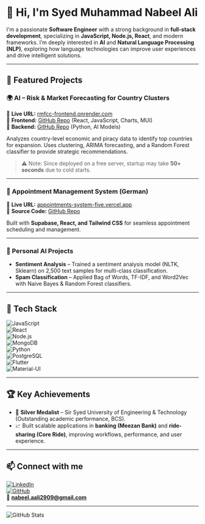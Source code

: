 # 👋 Hi, I'm Syed Muhammad Nabeel Ali  

I'm a passionate **Software Engineer** with a strong background in **full-stack development**, specializing in **JavaScript, Node.js, React**, and modern frameworks. I’m deeply interested in **AI** and **Natural Language Processing (NLP)**, exploring how language technologies can improve user experiences and drive intelligent solutions.  

---

## 🚀 Featured Projects  

### 🌍 AI – Risk & Market Forecasting for Country Clusters  
🔗 **Live URL:** [rmfcc-frontend.onrender.com](https://rmfcc-frontend.onrender.com)  
📂 **Frontend:** [GitHub Repo](https://github.com/SyedNabeelAli12/RMFCC-Frontend) (React, JavaScript, Charts, MUI)  
📂 **Backend:** [GitHub Repo](https://github.com/SyedNabeelAli12/RMFCC_Service) (Python, AI Models)  

Analyzes country-level economic and piracy data to identify top countries for expansion. Uses clustering, ARIMA forecasting, and a Random Forest classifier to provide strategic recommendations.  

> ⚠️ Note: Since deployed on a free server, startup may take **50+ seconds** due to cold starts.  

---

### 📅 Appointment Management System (German)  
🔗 **Live URL:** [appointments-system-five.vercel.app](https://appointments-system-five.vercel.app/)  
📂 **Source Code:** [GitHub Repo](https://github.com/SyedNabeelAli12/appointments_system)  

Built with **Supabase, React, and Tailwind CSS** for seamless appointment scheduling and management.  

---

### 🤖 Personal AI Projects  
- **Sentiment Analysis** – Trained a sentiment analysis model (NLTK, Sklearn) on 2,500 text samples for multi-class classification.  
- **Spam Classification** – Applied Bag of Words, TF-IDF, and Word2Vec with Naive Bayes & Random Forest classifiers.  

---

## 🧰 Tech Stack  

![JavaScript](https://img.shields.io/badge/-JavaScript-black?style=flat-square&logo=javascript)  
![React](https://img.shields.io/badge/-React-black?style=flat-square&logo=react)  
![Node.js](https://img.shields.io/badge/-Node.js-black?style=flat-square&logo=node.js)  
![MongoDB](https://img.shields.io/badge/-MongoDB-black?style=flat-square&logo=mongodb)  
![Python](https://img.shields.io/badge/-Python-black?style=flat-square&logo=python)  
![PostgreSQL](https://img.shields.io/badge/-PostgreSQL-black?style=flat-square&logo=postgresql)  
![Flutter](https://img.shields.io/badge/-Flutter-black?style=flat-square&logo=flutter)  
![Material-UI](https://img.shields.io/badge/-MUI-black?style=flat-square&logo=mui)  

---

## 🏆 Key Achievements  
- 🥈 **Silver Medalist** – Sir Syed University of Engineering & Technology (Outstanding academic performance, BCS).  
- 📈 Built scalable applications in **banking (Meezan Bank)** and **ride-sharing (Core Ride)**, improving workflows, performance, and user experience.  

---

## 📫 Connect with me  

[![LinkedIn](https://img.shields.io/badge/-LinkedIn-blue?style=flat-square&logo=linkedin)](https://linkedin.com/in/syed-muhammad-nabeel-ali-31a20b1a0)  
[![GitHub](https://img.shields.io/badge/-GitHub-black?style=flat-square&logo=github)](https://github.com/SyedNabeelAli12)  
📧 **nabeel.aali2909@gmail.com**  

---

![GitHub Stats](https://github-readme-stats.vercel.app/api?username=SyedNabeelAli12&show_icons=true&theme=default)  
